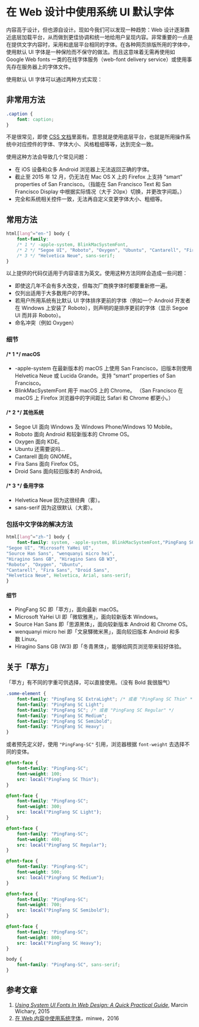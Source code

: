 # 在 Web 设计中使用系统 UI 默认字体

内容高于设计，但也源自设计。现如今我们可以发现一种趋势：Web 设计逐渐靠近底层加载平台，从而做到更佳协调和统一地给用户呈现内容。非常重要的一点是在提供文字内容时，采用和底层平台相同的字体。在各种网页排版所用的字体中，使用默认 UI 字体是一种保险而不保守的做法。而且这意味着无需再使用如 Google Web fonts 一类的在线字体服务（web-font delivery service）或使用事先存在服务器上的字体文件。

使用默认 UI 字体可以通过两种方式实现：

## 非常用方法
```css
.caption {
    font: caption;
}
```
不是很常见，即使 [CSS 文档](https://developer.mozilla.org/en-US/docs/Web/CSS/font)里面有。意思就是使用底层平台，也就是所用操作系统中对应控件的字体、字体大小、风格粗细等等，达到完全一致。

使用这种方法会导致几个常见问题：

*   在 iOS 设备和众多 Android 浏览器上无法返回正确的字体。
*   截止至 2015 年 12 月，仍无法在 Mac OS X 上的 Firefox 上支持 “smart” properties of San Francisco。（指能在 San Francisco Text 和 San Francisco Display 中根据实际情况（大于 20px）切换，并更改字间距。）
*   完全和系统相关控件一致，无法再自定义变更字体大小、粗细等。

## 常用方法
```css
html[lang^="en-"] body {
    font-family:
    /* 1 */ -apple-system, BlinkMacSystemFont,
    /* 2 */ "Segoe UI", "Roboto", "Oxygen", "Ubuntu", "Cantarell", "Fira Sans", "Droid Sans",
    /* 3 */ "Helvetica Neue", sans-serif;
}
```
以上提供的代码仅适用于内容语言为英文。使用这种方法同样会造成一些问题：

*   即使这几年不会有多大改变，但每次厂商换字体时都要重新修一遍。
*   仅列出适用于大多数用户的字体。
*   若用户所用系统有比默认 UI 字体排序更前的字体（例如一个 Android 开发者在 Windows 上安装了 Roboto），则声明的是排序更前的字体（显示 Segoe UI 而并非 Roboto）。
*   命名冲突（例如 Oxygen）

### 细节

#### /* 1 */ macOS

* -apple-system 在最新版本的 macOS 上使用 San Francisco，旧版本则使用 Helvetica Neue 或 Lucida Grande。支持 “smart” properties of San Francisco。
* BlinkMacSystemFont 用于 macOS 上的 Chrome。
（San Francisco 在 macOS 上 Firefox 浏览器中的字间距比 Safari 和 Chrome 都更小。）

#### /* 2 */ 其他系统

* Segoe UI 面向 Windows 及 Windows Phone/Windows 10 Mobile。
* Roboto 面向 Android 和较新版本的 Chrome OS。
* Oxygen 面向 KDE。
* Ubuntu 还需要说吗...
* Cantarell 面向 GNOME。
* Fira Sans 面向 Firefox OS。
* Droid Sans 面向较旧版本的 Android。

#### /* 3 */ 备用字体

* Helvetica Neue 因为这很经典（雾）。
* sans-serif 因为这很默认（大雾）。

### 包括中文字体的解决方法
```css
html[lang^="zh-"] body {
    font-family: system, -apple-system, BlinkMacSystemFont,"PingFang SC", 
"Segoe UI", "Microsoft YaHei UI", 
"Source Han Sans", "wenquanyi micro hei", 
"Hiragino Sans GB", "Hiragino Sans GB W3", 
"Roboto", "Oxygen", "Ubuntu", 
"Cantarell", "Fira Sans", "Droid Sans", 
"Helvetica Neue", Helvetica, Arial, sans-serif;
}
```
#### 细节

* PingFang SC 即「苹方」，面向最新 macOS。
* Microsoft YaHei UI 即「微软雅黑」，面向较新版本 Windows。
* Source Han Sans 即「思源黑体」，面向较新版本 Android 和 Chrome OS。
* wenquanyi micro hei 即「文泉驛微米黑」，面向较旧版本 Android 和多数 Linux。
* Hiragino Sans GB (W3) 即「冬青黑体」，能够给网页浏览带来较好体验。


## 关于「苹方」

「苹方」有不同的字重可供选择，可以直接使用。（没有 Bold 我很服气）
```css
.some-element {
    font-family: "PingFang SC ExtraLight"; /* 或者 "PingFang SC Thin" */
    font-family: "PingFang SC Light";
    font-family: "PingFang SC"; /* 或者 "PingFang SC Regular" */
    font-family: "PingFang SC Medium";
    font-family: "PingFang SC Semibold";
    font-family: "PingFang SC Heavy";
}
```
或者预先定义好，使用 `"PingFang-SC"` 引用，浏览器根据 `font-weight` 去选择不同的变体。
```css
@font-face {
    font-family: "PingFang-SC";
    font-weight: 100;
    src: local("PingFang SC Thin");
}

@font-face {
    font-family: "PingFang-SC";
    font-weight: 300;
    src: local("PingFang SC Light");
}

@font-face {
    font-family: "PingFang-SC";
    font-weight: 400;
    src: local("PingFang SC Regular");
}

@font-face {
    font-family: "PingFang-SC";
    font-weight: 500;
    src: local("PingFang SC Medium");
}

@font-face {
    font-family: "PingFang-SC";
    font-weight: 700;
    src: local("PingFang SC Semibold");
}

@font-face {
    font-family: "PingFang-SC";
    font-weight: 800;
    src: local("PingFang SC Heavy");
}

body {
    font-family: "PingFang-SC", sans-serif;
}
```
## 参考文章

1.  <cite lang="en">[Using System UI Fonts In Web Design: A Quick Practical Guide](https://www.smashingmagazine.com/2015/11/using-system-ui-fonts-practical-guide/)</cite>, Marcin Wichary, 2015
2.  [在 Web 内容中使用系统字体](https://csspod.com/using-the-system-font-in-web-content/)，minwe，2016
